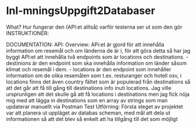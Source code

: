 # Inl-mningsUppgift2Databaser
What?
Hur fungerar den (API:et alltså)
varför testerna ser ut som den gör
INSTRUKTIONER:


DOCUMENTATION:
API:
  Overview:
    APi:et är gjord för att innehålla information om resemål och om länderna de är i, för att göra detta så har jag byggt API:et att innehålla två endpoints som är locations och destinations. 
      - destinions är den endpoint som ska innehålla information om länder såsom klimat och resemål i dem. 
      - locations är den endpoint som innehåller information om de olika resemålen som t.ex. resturanger och hotell osv, i locations finns det även country fältet som är populerad från destinations så att det går att få till gång till destinations info inuti locations.
    Jag ville ursprunligen att det skulle gå att få locations i destinations men jag fick nöja mig med att lägga in destinations som en array av strings som man updaterar manuellt via Postman
Test Utförning:
  Första steget av projektet var att planera ut uppläget av databas scheman, med mål att dela ut informationen så att det blev så enkelt att ha tillgång till det som möjligt
  
